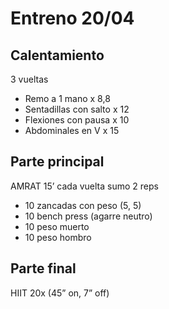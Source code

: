 # Entreno 20/04

## Calentamiento

3 vueltas

- Remo a 1 mano x 8,8
- Sentadillas con salto x 12
- Flexiones con pausa x 10
- Abdominales en V x 15

## Parte principal

AMRAT 15’ cada vuelta sumo 2 reps

- 10 zancadas con peso (5, 5)
- 10 bench press (agarre neutro)
- 10 peso muerto
- 10 peso hombro

## Parte final

HIIT 20x (45” on, 7” off)
